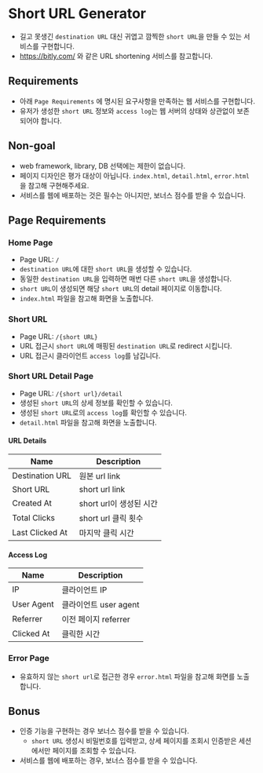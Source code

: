 # Short URL Generator

- 길고 못생긴 `destination URL` 대신 귀엽고 깜찍한 `short URL`을 만들 수 있는 서비스를 구현합니다.
- https://bitly.com/ 와 같은 URL shortening 서비스를 참고합니다.

## Requirements

- 아래 `Page Requirements` 에 명시된 요구사항을 만족하는 웹 서비스를 구현합니다.
- 유저가 생성한 `short URL` 정보와 `access log`는 웹 서버의 상태와 상관없이 보존되어야 합니다.

## Non-goal

- web framework, library, DB 선택에는 제한이 없습니다.
- 페이지 디자인은 평가 대상이 아닙니다. `index.html`, `detail.html`, `error.html`을 참고해 구현해주세요.
- 서비스를 웹에 배포하는 것은 필수는 아니지만, 보너스 점수를 받을 수 있습니다.

## Page Requirements

### Home Page

- Page URL: `/`
- `destination URL`에 대한 `short URL`을 생성할 수 있습니다.
- 동일한 `destination URL`을 입력하면 매번 다른 `short URL`을 생성합니다.
- `short URL`이 생성되면 해당 `short URL`의 detail 페이지로 이동합니다.
- `index.html` 파일을 참고해 화면을 노출합니다.

### Short URL

- Page URL: `/{short URL}`
- URL 접근시 `short URL`에 매핑된 `destination URL`로 redirect 시킵니다.
- URL 접근시 클라이언트 `access log`를 남깁니다.

### Short URL Detail Page

- Page URL: `/{short url}/detail`
- 생성된 `short URL`의 상세 정보를 확인할 수 있습니다.
- 생성된 `short URL`로의 `access log`를 확인할 수 있습니다.
- `detail.html` 파일을 참고해 화면을 노출합니다.

#### URL Details

| Name            | Description       |
|-----------------|-------------------|
| Destination URL | 원본 url link       |
| Short URL       | short url link    | 
| Created At      | short url이 생성된 시간 |
| Total Clicks    | short url 클릭 횟수   | 
| Last Clicked At | 마지막 클릭 시간         |

#### Access Log

| Name       | Description      |
|------------|------------------|
| IP         | 클라이언트 IP         |
| User Agent | 클라이언트 user agent |
| Referrer   | 이전 페이지 referrer  |
| Clicked At | 클릭한 시간           |

### Error Page

- 유효하지 않는 `short url`로 접근한 경우 `error.html` 파일을 참고해 화면를 노출합니다.

## Bonus

- 인증 기능을 구현하는 경우 보너스 점수를 받을 수 있습니다.
    - `short URL` 생성시 비밀번호를 입력받고, 상세 페이지를 조회시 인증받은 세션에서만 페이지를 조회할 수 있습니다.
- 서비스를 웹에 배포하는 경우, 보너스 점수를 받을 수 있습니다. 
